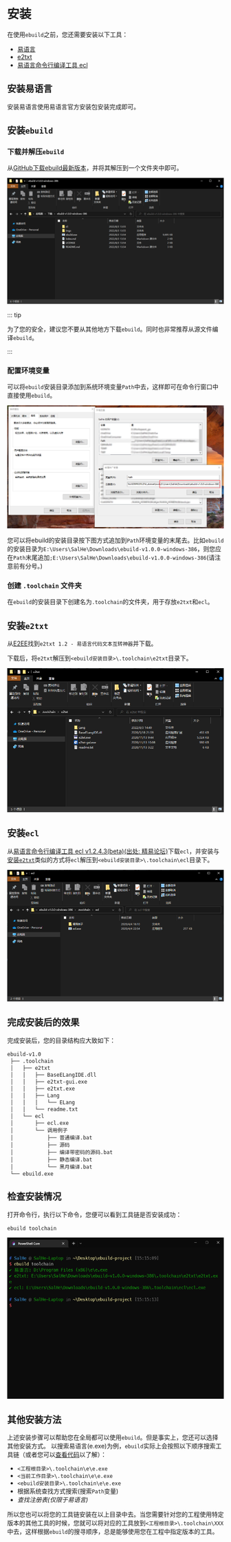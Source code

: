 # 安装

在使用`ebuild`之前，您还需要安装以下工具：

- [易语言](http://www.eyuyan.com/)
- [e2txt](http://e2ee.jimstone.com.cn/)
- [易语言命令行编译工具 ecl](https://bbs.125.la/forum.php?mod=viewthread&tid=14553929&highlight=ecl)

## 安装易语言

安装易语言使用易语言官方安装包安装完成即可。

## 安装`ebuild`

### 下载并解压`ebuild`

从[GitHub下载ebuild最新版本](https://github.com/SalHe/ebuild/releases)，并将其解压到一个文件夹中即可。

![解压ebuild](./imgs/unzip_ebuild.png)

::: tip

为了您的安全，建议您不要从其他地方下载`ebuild`。同时也非常推荐从源文件编译`ebuild`。

:::

### 配置环境变量

可以将`ebuild`安装目录添加到系统环境变量`Path`中去，这样即可在命令行窗口中直接使用`ebuild`。

![配置环境变量](./imgs/envir_var.png)

您可以将ebuild的安装目录按下图方式追加到`Path`环境变量的末尾去。比如`ebuild`的安装目录为`E:\Users\SalHe\Downloads\ebuild-v1.0.0-windows-386`，则您应在`Path`末尾追加`;E:\Users\SalHe\Downloads\ebuild-v1.0.0-windows-386`(请注意前有分号。)

### 创建 `.toolchain` 文件夹

在`ebuild`的安装目录下创建名为`.toolchain`的文件夹，用于存放`e2txt`和`ecl`。

## 安装`e2txt`

从[E2EE](http://e2ee.jimstone.com.cn/downloads/)找到`e2txt 1.2 - 易语言代码文本互转神器`并下载。

下载后，将`e2txt`解压到`<ebuild安装目录>\.toolchain\e2txt`目录下。

![安装e2txt](./imgs/unzip_e2txt.png)


## 安装`ecl`

从[易语言命令行编译工具 ecl v1.2.4.3(beta)(出处: 精易论坛)](https://bbs.125.la/forum.php?mod=viewthread&tid=14553929)下载`ecl`，并安装与[安装`e2txt`](#安装e2txt)类似的方式将`ecl`解压到`<ebuild安装目录>\.toolchain\ecl`目录下。

![安装ecl](./imgs/unzip_ecl.png)

## 完成安装后的效果

完成安装后，您的目录结构应大致如下：

```
ebuild-v1.0
 ├── .toolchain
 │   ├── e2txt
 │   │   ├── BaseELangIDE.dll
 │   │   ├── e2txt-gui.exe
 │   │   ├── e2txt.exe
 │   │   ├── Lang
 │   │   │   └── ELang
 │   │   └── readme.txt
 │   └── ecl
 │       ├── ecl.exe
 │       └── 调用例子
 │           ├── 普通编译.bat
 │           ├── 源码
 │           ├── 编译带密码的源码.bat
 │           ├── 静态编译.bat
 │           └── 黑月编译.bat
 └── ebuild.exe
```

## 检查安装情况

打开命令行，执行以下命令，您便可以看到工具链是否安装成功：

```shell
ebuild toolchain
```

![ebuild_toolchain](imgs/ebuild_toolchain.png)

## 其他安装方法

上述安装步骤可以帮助您在全局都可以使用`ebuild`。但是事实上，您还可以选择其他安装方式。
以搜索易语言(e.exe)为例，`ebuild`实际上会按照以下顺序搜索工具链（或者您可以[查看代码](https://github.com/SalHe/ebuild/blob/d9afe0e016390e56d4edd639b579a1330193e0a9/toolchain/init.go#L32)以了解）：

- `<工程根目录>\.toolchain\e\e.exe`
- `<当前工作目录>\.toolchain\e\e.exe`
- `<ebuild安装目录>\.toolchain\e\e.exe`
- 根据系统查找方式搜索(搜索`Path`变量)
- *查找注册表(仅限于易语言)*

所以您也可以将您的工具链安装在以上目录中去。当您需要针对您的工程使用特定版本的其他工具的时候，您就可以将对应的工具放到`<工程根目录>\.toolchain\XXX`中去，这样根据`ebuild`的搜寻顺序，总是能够使用您在工程中指定版本的工具。